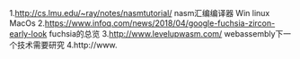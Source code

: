 1.http://cs.lmu.edu/~ray/notes/nasmtutorial/ nasm汇编编译器 Win linux MacOs
2.https://www.infoq.com/news/2018/04/google-fuchsia-zircon-early-look fuchsia的总览
3.http://www.levelupwasm.com/ webassembly下一个技术需要研究
4.http://www.